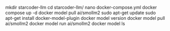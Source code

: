 mkdir starcoder-llm
cd starcoder-llm/
nano docker-compose.yml
docker compose up -d
docker model pull ai/smollm2
sudo apt-get update
sudo apt-get install docker-model-plugin
docker model version
docker model pull ai/smollm2
docker model run ai/smollm2
docker model ls

